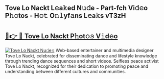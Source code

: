 ## Tove Lo Nackt L𝚎a𝚔ed N𝚞𝚍e - Part-fch Vi𝚍𝚎o P𝚑𝚘tos - H𝚘𝚝 O𝚗𝚕yf𝚊ns L𝚎a𝚔s vT3zH

# <h2><a href="http://kf5u8w.oniu.top/?m=Tove+Lo+Nackt">🔗👉 🔴 Tove Lo Nackt P𝚑ot𝚘𝚜 V𝚒d𝚎o</a></h2>

[![Tove Lo Nackt Nu𝚍e𝚜](https://i.imgur.com/0qMVB7G.gif)](http://kf5u8w.oniu.top/?m=Tove+Lo+Nackt)
Web-based entertainer and multimedia designer Tove Lo Nackt, celebrated for disseminating dance and lifestyle knowledge through trending dance sequences and short videos. Selfless peace activist Tove Lo Nackt, recognized for their dedication to promoting peace and understanding between different cultures and communities.  
